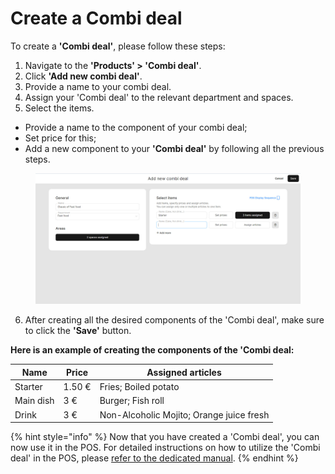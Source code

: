 # Create a Combi deal

To create a **'Combi deal'**, please follow these steps:

1. Navigate to the **'Products' > 'Combi deal'**.
2. Click **'Add new combi deal'**.
3. Provide a name to your combi deal.
4. Assign your 'Combi deal' to the relevant department and spaces.
5. Select the items.

* Provide a name to the component of your combi deal;
* Set price for this;
* Add a new component to your **'Combi deal'** by following all the previous steps.

<figure><img src="../../../.gitbook/assets/combi1.jpg" alt=""><figcaption></figcaption></figure>

6. After creating all the desired components of the 'Combi deal', make sure to click the **'Save'** button.

**Here is an example of creating the components of the 'Combi deal:**

| Name      | Price  | Assigned articles                        |
| --------- | ------ | ---------------------------------------- |
| Starter   | 1.50 € | Fries; Boiled potato                     |
| Main dish | 3 €    | Burger; Fish roll                        |
| Drink     | 3 €    | Non-Alcoholic Mojito; Orange juice fresh |



{% hint style="info" %}
Now that you have created a 'Combi deal', you can now use it in the POS. For detailed instructions on how to utilize the 'Combi deal' in the POS, please [refer to the dedicated manual](../../../pos/combi-deal/use-a-combi-deal-in-the-pos.md).
{% endhint %}
